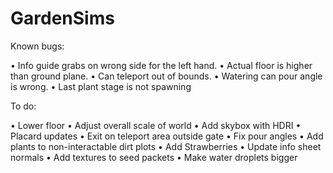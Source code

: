 # GardenSims

Known bugs:

• Info guide grabs on wrong side for the left hand.
• Actual floor is higher than ground plane.
• Can teleport out of bounds.
• Watering can pour angle is wrong.
• Last plant stage is not spawning

To do: 

• Lower floor 
• Adjust overall scale of world 
• Add skybox with HDRI
• Placard updates
• Exit on teleport area outside gate
• Fix pour angles
• Add plants to non-interactable dirt plots
• Add Strawberries
• Update info sheet normals
• Add textures to seed packets 
• Make water droplets bigger
